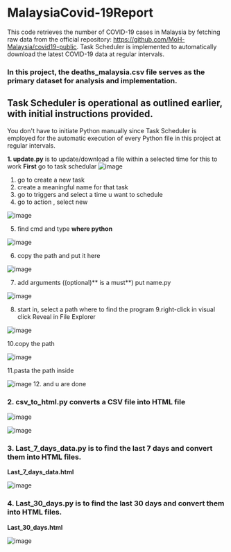 # MalaysiaCovid-19Report

This code retrieves the number of COVID-19 cases in Malaysia by fetching raw data from the official repository: https://github.com/MoH-Malaysia/covid19-public. Task Scheduler is implemented to automatically download the latest COVID-19 data at regular intervals.


### In this project, the **deaths_malaysia.csv** file serves as the primary dataset for analysis and implementation.

## Task Scheduler is operational as outlined earlier, with initial instructions provided.


You don't have to initiate Python manually since Task Scheduler is employed for the automatic execution of every Python file in this project at regular intervals.




**1. update.py** is to update/download a file within a selected time
  for this to work 
  **First** go to task schedular
  ![image](https://github.com/jingxianthong/MalaysiaCovid-19Report/assets/77329585/258c5d44-e6cd-4510-8eba-c1ad20bdebd6)
  1. go to create a new task
  2. create a meaningful name for that task
  3. go to triggers and select a time u want to schedule
  4. go to action , select new
  
  ![image](https://github.com/jingxianthong/MalaysiaCovid-19Report/assets/77329585/2810b0f7-cead-4585-a6ec-b72f3aafb35f)
  
  
  5. find cmd and type **where python**
  
  ![image](https://github.com/jingxianthong/MalaysiaCovid-19Report/assets/77329585/d9f69e07-c584-4d28-89f1-2302b087bceb)
  
  
  6. copy the path and put it here
  
  ![image](https://github.com/jingxianthong/MalaysiaCovid-19Report/assets/77329585/4bbd948f-eda9-44a2-8d83-d8a41851b985)
  
  
  7. add arguments ((optional)** is a must**) put name.py
  
  ![image](https://github.com/jingxianthong/MalaysiaCovid-19Report/assets/77329585/9e1ade46-6dce-4fb5-9ac0-2e62cf0c0131)
  
  
  8. start in, select a path where to find the program
  9.right-click in visual click Reveal in File Explorer
  
  ![image](https://github.com/jingxianthong/MalaysiaCovid-19Report/assets/77329585/d61bfd4d-3e69-4394-9639-b1b5fad36e25)
  
  
  10.copy the path 
  
  ![image](https://github.com/jingxianthong/MalaysiaCovid-19Report/assets/77329585/21725052-3741-4e0f-b131-5c7864840632)
  
  11.pasta the path inside
  
  ![image](https://github.com/jingxianthong/MalaysiaCovid-19Report/assets/77329585/ffa18b32-f406-4c45-b157-196429c5589e)
  12. and u are done


### **2. csv_to_html.py** converts a CSV file into HTML file


![image](https://github.com/jingxianthong/MalaysiaCovid-19Report/assets/77329585/2a61a860-14e4-4920-9394-a1d358d60873)

![image](https://github.com/jingxianthong/MalaysiaCovid-19Report/assets/77329585/6944f67c-7ca4-496a-918c-1846fd7de176)








### **3. Last_7_days_data.py** is to find the last 7 days and convert them into HTML files.

**Last_7_days_data.html**  

![image](https://github.com/jingxianthong/MalaysiaCovid-19Report/assets/77329585/dad270e6-41ab-4256-b561-06727af34a30)


### **4. Last_30_days.py** is to find the last 30 days and convert them into HTML files.

**Last_30_days.html**  

![image](https://github.com/jingxianthong/MalaysiaCovid-19Report/assets/77329585/e5202736-f30d-44fb-a0cd-f8ed57cd29ec)
